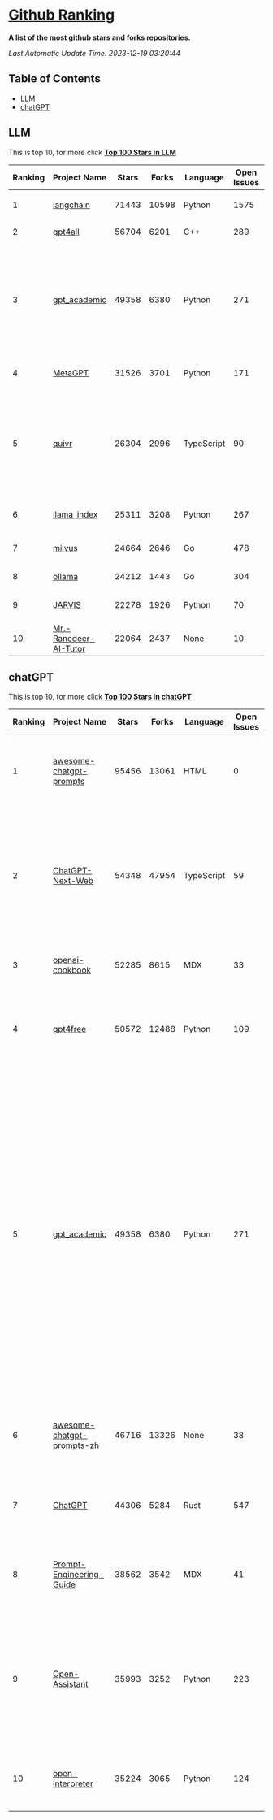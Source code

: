 [Github Ranking](./README.md)
==========

**A list of the most github stars and forks repositories.**

*Last Automatic Update Time: 2023-12-19 03:20:44*

## Table of Contents
 * [LLM](#LLM)
 * [chatGPT](#chatGPT)

## LLM

This is top 10, for more click **[Top 100 Stars in LLM](Top100/LLM.md)**

| Ranking | Project Name | Stars | Forks | Language | Open Issues | Description | Last Commit |
| ------- | ------------ | ----- | ----- | -------- | ----------- | ----------- | ----------- |
| 1 | [langchain](https://github.com/langchain-ai/langchain) | 71443 | 10598 | Python | 1575 | ⚡ Building applications with LLMs through composability ⚡ | 2023-12-19T03:16:56Z |
| 2 | [gpt4all](https://github.com/nomic-ai/gpt4all) | 56704 | 6201 | C++ | 289 | gpt4all: open-source LLM chatbots that you can run anywhere | 2023-12-18T19:06:25Z |
| 3 | [gpt_academic](https://github.com/binary-husky/gpt_academic) | 49358 | 6380 | Python | 271 | 为ChatGPT/GLM提供实用化交互界面，特别优化论文阅读/润色/写作体验，模块化设计，支持自定义快捷按钮&函数插件，支持Python和C++等项目剖析&自译解功能，PDF/LaTex论文翻译&总结功能，支持并行问询多种LLM模型，支持chatglm2等本地模型。兼容文心一言, moss, llama2, rwkv, claude2, 通义千问, 书生, 讯飞星火等。 | 2023-12-19T02:45:03Z |
| 4 | [MetaGPT](https://github.com/geekan/MetaGPT) | 31526 | 3701 | Python | 171 | 🌟 The Multi-Agent Framework: Given one line Requirement, return PRD, Design, Tasks, Repo | 2023-12-19T03:12:58Z |
| 5 | [quivr](https://github.com/StanGirard/quivr) | 26304 | 2996 | TypeScript | 90 | Your GenAI Second Brain 🧠  A personal productivity assistant (RAG) ⚡️🤖 Chat with your docs (PDF, CSV, ...)  & apps using Langchain, GPT 3.5 / 4 turbo, Private, Anthropic, VertexAI, Ollama, LLMs, that you can share with users !  Local & Private alternative to OpenAI GPTs & ChatGPT powered by retrieval-augmented generation  | 2023-12-18T17:03:29Z |
| 6 | [llama_index](https://github.com/run-llama/llama_index) | 25311 | 3208 | Python | 267 | LlamaIndex (formerly GPT Index) is a data framework for your LLM applications | 2023-12-19T02:53:35Z |
| 7 | [milvus](https://github.com/milvus-io/milvus) | 24664 | 2646 | Go | 478 | A cloud-native vector database, storage for next generation AI applications | 2023-12-19T03:06:46Z |
| 8 | [ollama](https://github.com/jmorganca/ollama) | 24212 | 1443 | Go | 304 | Get up and running with Llama 2 and other large language models locally | 2023-12-19T03:09:13Z |
| 9 | [JARVIS](https://github.com/microsoft/JARVIS) | 22278 | 1926 | Python | 70 | JARVIS, a system to connect LLMs with ML community. Paper: https://arxiv.org/pdf/2303.17580.pdf | 2023-12-04T10:58:34Z |
| 10 | [Mr.-Ranedeer-AI-Tutor](https://github.com/JushBJJ/Mr.-Ranedeer-AI-Tutor) | 22064 | 2437 | None | 10 | A GPT-4 AI Tutor Prompt for customizable personalized learning experiences. | 2023-11-18T21:18:14Z |


## chatGPT

This is top 10, for more click **[Top 100 Stars in chatGPT](Top100/chatGPT.md)**

| Ranking | Project Name | Stars | Forks | Language | Open Issues | Description | Last Commit |
| ------- | ------------ | ----- | ----- | -------- | ----------- | ----------- | ----------- |
| 1 | [awesome-chatgpt-prompts](https://github.com/f/awesome-chatgpt-prompts) | 95456 | 13061 | HTML | 0 | This repo includes ChatGPT prompt curation to use ChatGPT better. | 2023-12-12T06:28:47Z |
| 2 | [ChatGPT-Next-Web](https://github.com/ChatGPTNextWeb/ChatGPT-Next-Web) | 54348 | 47954 | TypeScript | 59 | A well-designed cross-platform ChatGPT UI (Web / PWA / Linux / Win / MacOS). 一键拥有你自己的跨平台 ChatGPT 应用。 | 2023-12-19T02:59:33Z |
| 3 | [openai-cookbook](https://github.com/openai/openai-cookbook) | 52285 | 8615 | MDX | 33 | Examples and guides for using the OpenAI API | 2023-12-19T03:17:31Z |
| 4 | [gpt4free](https://github.com/xtekky/gpt4free) | 50572 | 12488 | Python | 109 | The official gpt4free repository \| various collection of powerful language models | 2023-12-18T12:11:00Z |
| 5 | [gpt_academic](https://github.com/binary-husky/gpt_academic) | 49358 | 6380 | Python | 271 | 为ChatGPT/GLM提供实用化交互界面，特别优化论文阅读/润色/写作体验，模块化设计，支持自定义快捷按钮&函数插件，支持Python和C++等项目剖析&自译解功能，PDF/LaTex论文翻译&总结功能，支持并行问询多种LLM模型，支持chatglm2等本地模型。兼容文心一言, moss, llama2, rwkv, claude2, 通义千问, 书生, 讯飞星火等。 | 2023-12-19T02:45:03Z |
| 6 | [awesome-chatgpt-prompts-zh](https://github.com/PlexPt/awesome-chatgpt-prompts-zh) | 46716 | 13326 | None | 38 | ChatGPT 中文调教指南。各种场景使用指南。学习怎么让它听你的话。 | 2023-12-06T17:31:31Z |
| 7 | [ChatGPT](https://github.com/lencx/ChatGPT) | 44306 | 5284 | Rust | 547 | 🔮 ChatGPT Desktop Application (Mac, Windows and Linux) | 2023-12-13T09:26:58Z |
| 8 | [Prompt-Engineering-Guide](https://github.com/dair-ai/Prompt-Engineering-Guide) | 38562 | 3542 | MDX | 41 | 🐙 Guides, papers, lecture, notebooks and resources for prompt engineering | 2023-12-18T04:39:29Z |
| 9 | [Open-Assistant](https://github.com/LAION-AI/Open-Assistant) | 35993 | 3252 | Python | 223 | OpenAssistant is a chat-based assistant that understands tasks, can interact with third-party systems, and retrieve information dynamically to do so. | 2023-12-05T08:06:59Z |
| 10 | [open-interpreter](https://github.com/KillianLucas/open-interpreter) | 35224 | 3065 | Python | 124 | OpenAI's Code Interpreter in your terminal, running locally | 2023-12-18T21:44:27Z |

